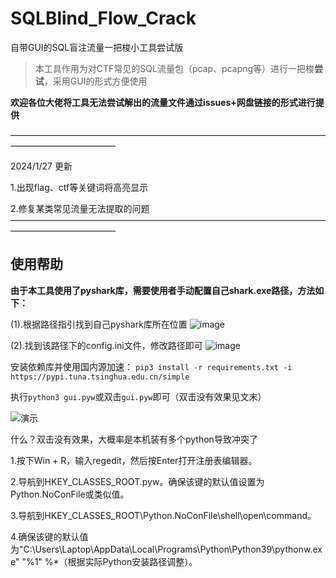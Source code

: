 # SQLBlind_Flow_Crack
自带GUI的SQL盲注流量一把梭小工具尝试版

>本工具作用为对CTF常见的SQL流量包（pcap、pcapng等）进行一把梭**尝试**，采用GUI的形式方便使用

**欢迎各位大佬将工具无法尝试解出的流量文件通过issues+网盘链接的形式进行提供**

————————————————————————————————————————————————

2024/1/27 更新

1.出现flag、ctf等关键词将高亮显示

2.修复某类常见流量无法提取的问题
————————————————————————————————————————————————

## 使用帮助
**由于本工具使用了pyshark库，需要使用者手动配置自己shark.exe路径，方法如下：**

(1).根据路径指引找到自己pyshark库所在位置
![image](https://github.com/Mumuzi7179/SQLBlind_Flow_Crack/assets/74121593/c91a4545-0e1f-4b60-9270-009e6abb8b77)

(2).找到该路径下的config.ini文件，修改路径即可
![image](https://github.com/Mumuzi7179/SQLBlind_Flow_Crack/assets/74121593/c44ac15f-c602-4f79-b824-3a9f6fabf8b2)

安装依赖库并使用国内源加速：
`pip3 install -r requirements.txt -i https://pypi.tuna.tsinghua.edu.cn/simple`

执行`python3 gui.pyw`或双击`gui.pyw`即可（双击没有效果见文末）

![演示](https://github.com/Mumuzi7179/SQLBlind_Flow_Crack/assets/74121593/b92baf1a-e34f-454c-bfcb-61432e9e0671)

什么？双击没有效果，大概率是本机装有多个python导致冲突了

1.按下Win + R，输入regedit，然后按Enter打开注册表编辑器。

2.导航到HKEY_CLASSES_ROOT\.pyw。确保该键的默认值设置为Python.NoConFile或类似值。

3.导航到HKEY_CLASSES_ROOT\Python.NoConFile\shell\open\command。

4.确保该键的默认值为"C:\Users\Laptop\AppData\Local\Programs\Python\Python39\pythonw.exe" "%1" %*（根据实际Python安装路径调整）。

